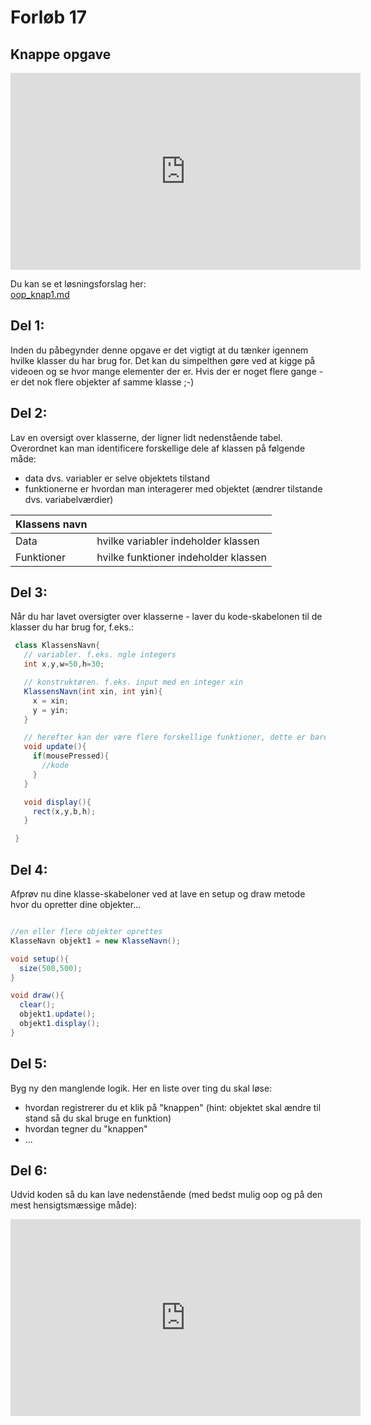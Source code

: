 # Forløb 17
## Knappe opgave

<iframe width="560" height="315" src="https://www.youtube.com/embed/e-WtZoXq5nI" title="knapOpgave 2022 12 13 15 05 08" frameborder="0" allow="accelerometer; autoplay; clipboard-write; encrypted-media; gyroscope; picture-in-picture" allowfullscreen></iframe>

Du kan se et løsningsforslag her:     
[oop_knap1.md](oop_knap1.md)

## Del 1:
Inden du påbegynder denne opgave er det vigtigt at du tænker igennem hvilke klasser du har brug for.
Det kan du simpelthen gøre ved at kigge på videoen og se hvor mange elementer der er.
Hvis der er noget flere gange - er det nok flere objekter af samme klasse ;-)


## Del 2:
Lav en oversigt over klasserne, der ligner lidt nedenstående tabel.
Overordnet kan man identificere forskellige dele af klassen på følgende måde:
- data dvs. variabler er selve objektets tilstand
- funktionerne er hvordan man interagerer med objektet (ændrer tilstande dvs. variabelværdier)  

|  Klassens navn|                                        |
| ------------- |----------------------------------------|
| Data          | hvilke variabler indeholder klassen    |
| Funktioner    | hvilke funktioner indeholder klassen   |

## Del 3:
Når du har lavet oversigter over klasserne - laver du kode-skabelonen til de klasser du har brug for, f.eks.:

```java
 class KlassensNavn{
   // variabler. f.eks. ngle integers
   int x,y,w=50,h=30;

   // konstruktøren. f.eks. input med en integer xin
   KlassensNavn(int xin, int yin){
     x = xin;
     y = yin;
   }

   // herefter kan der være flere forskellige funktioner, dette er bare et eksempel
   void update(){
     if(mousePressed){
       //kode
     }
   }

   void display(){
     rect(x,y,b,h);
   }

 }
```

## Del 4:
Afprøv nu dine klasse-skabeloner ved at lave en setup og draw metode hvor du opretter dine objekter...

```java

//en eller flere objekter oprettes
KlasseNavn objekt1 = new KlasseNavn();

void setup(){
  size(500,500);
}

void draw(){
  clear();
  objekt1.update();
  objekt1.display();
}


```

## Del 5:
Byg ny den manglende logik. Her en liste over ting du skal løse:

- hvordan registrerer du et klik på "knappen" (hint: objektet skal ændre til stand så du skal bruge en funktion)
- hvordan tegner du "knappen"
- ...

## Del 6:
Udvid koden så du kan lave nedenstående (med bedst mulig oop og på den mest hensigtsmæssige måde):

<iframe width="560" height="315" src="https://www.youtube.com/embed/asho1kq2Ujc" title="knapOpgave1 del6" frameborder="0" allow="accelerometer; autoplay; clipboard-write; encrypted-media; gyroscope; picture-in-picture" allowfullscreen></iframe>
